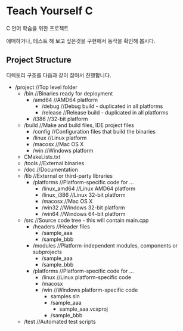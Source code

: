 # Teach Yourself C

C 언어 학습을 위한 프로젝트

애매하거나, 테스트 해 보고 싶은것을 구현해서 동작을 확인해 봅시다.

## Project Structure
디렉토리 구조를 다음과 같이 잡아서 진행합니다.

* /project             //Top level folder
  * /bin               //Binaries ready for deployment
    * /amd64           //AMD64 platform
       * /debug        //Debug build - duplicated in all platforms
       * /release      //Release build - duplicated in all platforms
     * /i386           //32-bit platform
  * /build             //Make and build files, IDE project files
     * /config         //Configuration files that build the binaries
     * /linux          //Linux platform
     * /macosx         //Mac OS X
     * /win            //Windows platform
  * CMakeLists.txt 
  * /tools             //External binaries
  * /doc               //Documentation
  * /lib               //External or third-party libraries
    * /platforms       //Platform-specific code for ...
       * /linux_amd64  //Linux AMD64 platform
       * /linux_i386   //Linux 32-bit platform
       * /macosx       //Mac OS X
       * /win32        //Windows 32-bit platform
       * /win64        //Windows 64-bit platform
  * /src               //Source code tree - this will contain main.cpp
    * /headers         //Header files
       * /sample_aaa
       * /sample_bbb
    * /modules         //Platform-independent modules, components or subprojects
       * /sample_aaa
       * /sample_bbb
    * /platforms       //Platform-specific code for ...
       * /linux        //Linux platform-specific code
       * /macosx
       * /win          //Windows platform-specific code
         * samples.sln
         * /sample_aaa
           * sample_aaa.vcxproj
         * /sample_bbb
  * /test              //Automated test scripts

